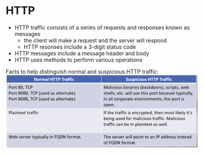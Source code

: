 # HTTP

- HTTP traffic consists of a series of requests and responses known as messages
    - the client will make a request and the server will respond
    - HTTP resonses include a 3-digit status code
- HTTP messages include a message header and body
- HTTP uses methods to perform various operations

Facts to help distinguish normal and suspicious HTTP traffic:
![Alt text](image.png)

